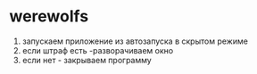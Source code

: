 # werewolfs

1. запускаем приложение из автозапуска в скрытом режиме
2. если штраф есть -разворачиваем окно
3. если нет - закрываем программу
